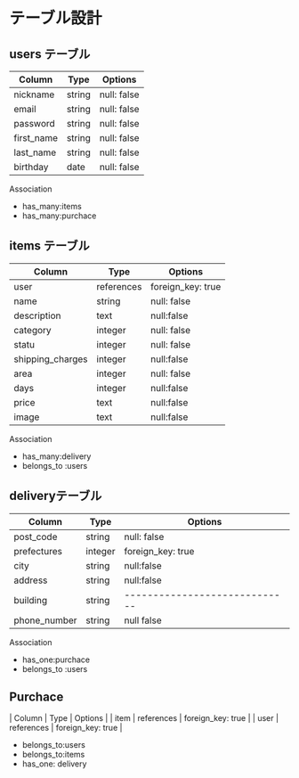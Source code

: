 

# テーブル設計

## users テーブル

| Column    | Type   | Options     |
| --------  | ------ | ----------- |
| nickname  | string | null: false |
| email     | string | null: false |
| password  | string | null: false |
| first_name| string | null: false |
| last_name | string | null: false |
|birthday   | date   | null: false |

Association

 - has_many:items
 - has_many:purchace
 

## items テーブル

| Column          | Type      | Options           |
| ------          | ------    | -----------       |
| user            | references| foreign_key: true |
|name             |string     | null: false       |
|description      | text      |null:false         |
|category         |integer    | null: false       |
|statu            | integer   |null: false        |
|shipping_charges |integer    |null:false         |
|area             | integer   | null: false       |
|days             |integer    | null:false        |
|price            | text      | null:false        |
|image            |text       | null:false        |

Association

- has_many:delivery
- belongs_to :users


##  deliveryテーブル


| Column      | Type       | Options                        |
| ------      | ---------- | ------------------------------ |
| post_code   | string     | null: false                    |
| prefectures | integer    | foreign_key: true              |
|city         | string     | null:false                     |
|address      | string     | null:false                     |
|building     | string     | -----------------------------  |
|phone_number | string     | null false                     |

 Association

 - has_one:purchace
 - belongs_to :users

## Purchace
| Column      | Type       | Options                        |
| item        | references | foreign_key: true              |
| user        | references | foreign_key: true              |

- belongs_to:users
- belongs_to:items
- has_one: delivery